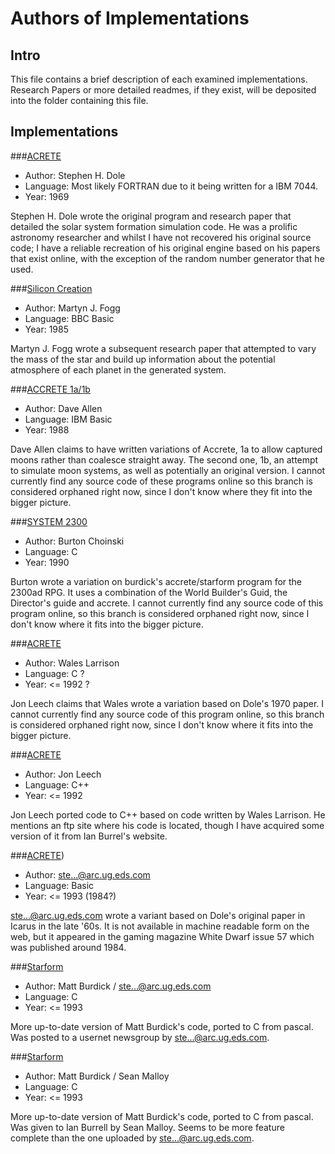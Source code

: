 # Authors of Implementations

## Intro

This file contains a brief description of each examined implementations. Research Papers or more detailed readmes, if they exist, will be deposited into the 
folder containing this file.

## Implementations

###[ACRETE](https://scholar.google.com/scholar?cluster=2649232823724285381&hl=en&as_sdt=0,5)

- Author: Stephen H. Dole
- Language: Most likely FORTRAN due to it being written for a IBM 7044.
- Year: 1969

Stephen H. Dole wrote the original program and research paper that detailed the solar system formation simulation code. He was a prolific astronomy 
researcher and whilst I have not recovered his original source code; I have a reliable recreation of his original engine based on his papers that exist online, 
with the exception of the random number generator that he used.

###[Silicon Creation](https://scholar.google.com/scholar?cluster=9385174980475541539&hl=en&as_sdt=0,5)

- Author: Martyn J. Fogg
- Language: BBC Basic
- Year: 1985

Martyn J. Fogg wrote a subsequent research paper that attempted to vary the mass of the star and build up information about the potential atmosphere of each 
planet in the generated system.

###[ACCRETE 1a/1b](https://scholar.google.com/scholar?cluster=9385174980475541539&hl=en&as_sdt=0,5)

- Author: Dave Allen
- Language: IBM Basic
- Year: 1988

Dave Allen claims to have written variations of Accrete, 1a to allow captured moons rather than coalesce straight away. The second one, 1b, an attempt to 
simulate moon systems, as well as potentially an original version. I cannot currently find any source code of these programs online so this branch is 
considered orphaned right now, since I don't know where they fit into the bigger picture.

###[SYSTEM 2300](https://groups.google.com/forum/#!topic/rec.games.frp/uRaCg-xv6Ac)

- Author: Burton Choinski
- Language: C
- Year: 1990

Burton wrote a variation on burdick's accrete/starform program for the 2300ad RPG. It uses a combination of the World Builder's Guid, the Director's guide 
and accrete. I cannot currently find any source code of this program online, so this branch is considered orphaned right now, since I don't know where it 
fits into the bigger picture.


###[ACRETE](https://groups.google.com/forum/#!topic/sci.astro/9WzlczI3cL0)

- Author: Wales Larrison
- Language: C ?
- Year: <= 1992 ?

Jon Leech claims that Wales wrote a variation based on Dole's 1970 paper. I cannot currently find any source code of this program online, so this branch is 
considered orphaned right now, since I don't know where it fits into the bigger picture.

###[ACRETE](https://groups.google.com/forum/#!topic/sci.astro/9WzlczI3cL0)

- Author: Jon Leech
- Language: C++
- Year: <= 1992

Jon Leech ported code to C++ based on code written by Wales Larrison. He mentions an ftp site where his code is located, though I have acquired some version 
of it from Ian Burrel's website.

###[ACRETE](https://groups.google.com/forum/#!topic/rec.arts.sf.science/2Xm6WP5n1F8))

- Author: ste...@arc.ug.eds.com
- Language: Basic
- Year: <= 1993 (1984?)

ste...@arc.ug.eds.com wrote a variant based on Dole's original paper in Icarus in the late '60s. It is not available in machine readable form on the web, but
it appeared in the gaming magazine White Dwarf issue 57 which was published around 1984.

###[Starform](https://groups.google.com/forum/#!topic/rec.arts.sf.science/2Xm6WP5n1F8)

- Author: Matt Burdick / ste...@arc.ug.eds.com
- Language: C
- Year: <= 1993

More up-to-date version of Matt Burdick's code, ported to C from pascal. Was posted to a usernet newsgroup by ste...@arc.ug.eds.com.

###[Starform](https://groups.google.com/forum/#!topic/rec.games.design/xp8edV1wyIE)

- Author: Matt Burdick / Sean Malloy 
- Language: C
- Year: <= 1993

More up-to-date version of Matt Burdick's code, ported to C from pascal. Was given to Ian Burrell by Sean Malloy. Seems to be more feature complete than the 
one uploaded by ste...@arc.ug.eds.com.
